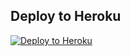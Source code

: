 ## Deploy to Heroku

<a href="YOUR_HEROKU_APP_URL" target="_blank">
  <img src="https://img.shields.io/badge/Deploy_to_Heroku-00008B?style=for-the-badge&logo=heroku&logoColor=white" alt="Deploy to Heroku">
</a>
